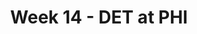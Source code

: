 ---
layout: game
title: Week 14 - DET at PHI
season: 2013
game_id: 2013_14_DET_PHI
away_team: DET
home_team: PHI
---
